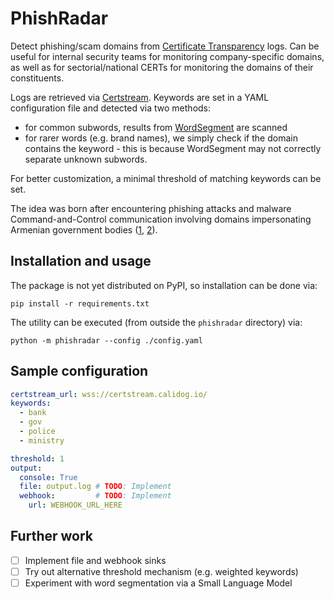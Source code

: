 # PhishRadar
Detect phishing/scam domains from [Certificate Transparency](https://certificate.transparency.dev/) logs. Can be useful for internal security teams for monitoring company-specific domains, as well as for sectorial/national CERTs for monitoring the domains of their constituents. 

Logs are retrieved via [Certstream](https://certstream.calidog.io/). Keywords are set in a YAML configuration file and detected via two methods:
* for common subwords, results from [WordSegment](https://github.com/grantjenks/python-wordsegment) are scanned
* for rarer words (e.g. brand names), we simply check if the domain contains the keyword - this is because WordSegment may not correctly separate unknown subwords.

For better customization, a minimal threshold of matching keywords can be set. 

The idea was born after encountering phishing attacks and malware Command-and-Control communication involving domains impersonating Armenian government bodies ([1](https://k3yp0d.blogspot.com/2024/10/something-phishy-is-happening-in-armenia.html), [2](https://research.checkpoint.com/2023/operation-silent-watch-desktop-surveillance-in-azerbaijan-and-armenia/)).

## Installation and usage
The package is not yet distributed on PyPI, so installation can be done via:
```
pip install -r requirements.txt
```
The utility can be executed (from outside the `phishradar` directory) via:
```
python -m phishradar --config ./config.yaml
```

## Sample configuration
```yaml
certstream_url: wss://certstream.calidog.io/
keywords:
  - bank
  - gov
  - police
  - ministry

threshold: 1
output:
  console: True
  file: output.log # TODO: Implement
  webhook:         # TODO: Implement
    url: WEBHOOK_URL_HERE
```

## Further work
- [ ] Implement file and webhook sinks
- [ ] Try out alternative threshold mechanism (e.g. weighted keywords)
- [ ] Experiment with word segmentation via a Small Language Model